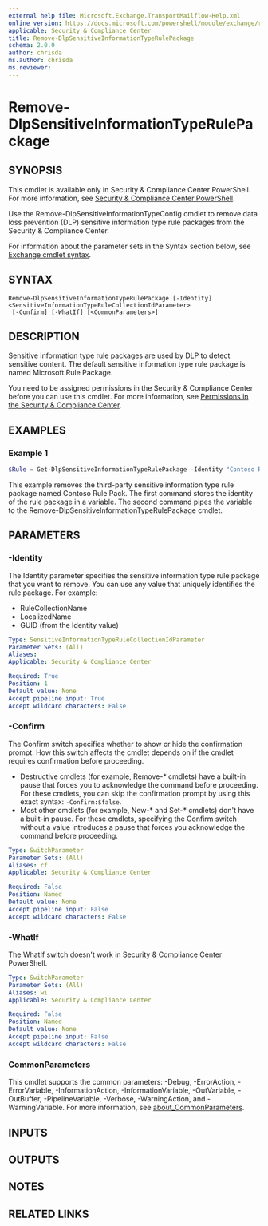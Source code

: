 ```yaml
---
external help file: Microsoft.Exchange.TransportMailflow-Help.xml
online version: https://docs.microsoft.com/powershell/module/exchange/remove-dlpsensitiveinformationtyperulepackage
applicable: Security & Compliance Center
title: Remove-DlpSensitiveInformationTypeRulePackage
schema: 2.0.0
author: chrisda
ms.author: chrisda
ms.reviewer:
---
```


# Remove-DlpSensitiveInformationTypeRulePackage

## SYNOPSIS
This cmdlet is available only in Security & Compliance Center PowerShell. For more information, see [Security & Compliance Center PowerShell](https://docs.microsoft.com/powershell/exchange/scc-powershell).

Use the Remove-DlpSensitiveInformationTypeConfig cmdlet to remove data loss prevention (DLP) sensitive information type rule packages from the Security & Compliance Center.

For information about the parameter sets in the Syntax section below, see [Exchange cmdlet syntax](https://docs.microsoft.com/powershell/exchange/exchange-cmdlet-syntax).

## SYNTAX

```
Remove-DlpSensitiveInformationTypeRulePackage [-Identity] <SensitiveInformationTypeRuleCollectionIdParameter>
 [-Confirm] [-WhatIf] [<CommonParameters>]
```

## DESCRIPTION
Sensitive information type rule packages are used by DLP to detect sensitive content. The default sensitive information type rule package is named Microsoft Rule Package.

You need to be assigned permissions in the Security & Compliance Center before you can use this cmdlet. For more information, see [Permissions in the Security & Compliance Center](https://docs.microsoft.com/microsoft-365/security/office-365-security/permissions-in-the-security-and-compliance-center).

## EXAMPLES

### Example 1
```powershell
$Rule = Get-DlpSensitiveInformationTypeRulePackage -Identity "Contoso Rule Pack"; $Rule | Remove-DlpSensitiveInformationTypeRulePackage
```

This example removes the third-party sensitive information type rule package named Contoso Rule Pack. The first command stores the identity of the rule package in a variable. The second command pipes the variable to the Remove-DlpSensitiveInformationTypeRulePackage cmdlet.

## PARAMETERS

### -Identity
The Identity parameter specifies the sensitive information type rule package that you want to remove. You can use any value that uniquely identifies the rule package. For example:

- RuleCollectionName
- LocalizedName
- GUID (from the Identity value)

```yaml
Type: SensitiveInformationTypeRuleCollectionIdParameter
Parameter Sets: (All)
Aliases:
Applicable: Security & Compliance Center

Required: True
Position: 1
Default value: None
Accept pipeline input: True
Accept wildcard characters: False
```

### -Confirm
The Confirm switch specifies whether to show or hide the confirmation prompt. How this switch affects the cmdlet depends on if the cmdlet requires confirmation before proceeding.

- Destructive cmdlets (for example, Remove-\* cmdlets) have a built-in pause that forces you to acknowledge the command before proceeding. For these cmdlets, you can skip the confirmation prompt by using this exact syntax: `-Confirm:$false`.
- Most other cmdlets (for example, New-\* and Set-\* cmdlets) don't have a built-in pause. For these cmdlets, specifying the Confirm switch without a value introduces a pause that forces you acknowledge the command before proceeding.

```yaml
Type: SwitchParameter
Parameter Sets: (All)
Aliases: cf
Applicable: Security & Compliance Center

Required: False
Position: Named
Default value: None
Accept pipeline input: False
Accept wildcard characters: False
```

### -WhatIf
The WhatIf switch doesn't work in Security & Compliance Center PowerShell.

```yaml
Type: SwitchParameter
Parameter Sets: (All)
Aliases: wi
Applicable: Security & Compliance Center

Required: False
Position: Named
Default value: None
Accept pipeline input: False
Accept wildcard characters: False
```

### CommonParameters
This cmdlet supports the common parameters: -Debug, -ErrorAction, -ErrorVariable, -InformationAction, -InformationVariable, -OutVariable, -OutBuffer, -PipelineVariable, -Verbose, -WarningAction, and -WarningVariable. For more information, see [about_CommonParameters](https://go.microsoft.com/fwlink/p/?LinkID=113216).

## INPUTS

###  

## OUTPUTS

###  

## NOTES

## RELATED LINKS
